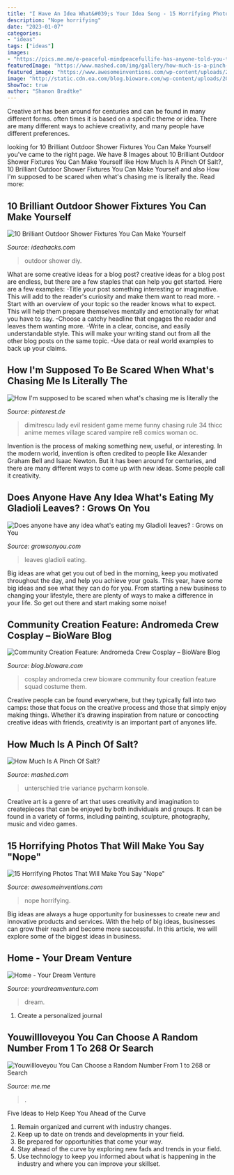 ```yaml
---
title: "I Have An Idea What&#039;s Your Idea Song - 15 Horrifying Photos That Will Make You Say &quot;nope&quot;"
description: "Nope horrifying"
date: "2023-01-07"
categories:
- "ideas"
tags: ["ideas"]
images:
- "https://pics.me.me/e-peaceful-mindpeacefullife-has-anyone-told-you-today-you-are-10332571.png"
featuredImage: "https://www.mashed.com/img/gallery/how-much-is-a-pinch-of-salt/whats-the-difference-between-a-dash-and-a-pinch-of-salt-1571337221.jpg"
featured_image: "https://www.awesomeinventions.com/wp-content/uploads/2015/09/nope-toothbrush.jpg"
image: "http://static.cdn.ea.com/blog.bioware.com/wp-content/uploads/2017/06/MG_9810-1.jpg"
ShowToc: true
author: "Shanon Bradtke"
---
```



Creative art has been around for centuries and can be found in many different forms. often times it is based on a specific theme or idea. There are many different ways to achieve creativity, and many people have different preferences.

	

		
looking for 10 Brilliant Outdoor Shower Fixtures You Can Make Yourself you've came to the right page. We have 8 Images about 10 Brilliant Outdoor Shower Fixtures You Can Make Yourself like How Much Is A Pinch Of Salt?, 10 Brilliant Outdoor Shower Fixtures You Can Make Yourself and also How I&#039;m supposed to be scared when what&#039;s chasing me is literally the. Read more:
		
    
## 10 Brilliant Outdoor Shower Fixtures You Can Make Yourself

<img loading=lazy src="https://www.ideahacks.com/wp-content/uploads/2016/10/DIY-Outdoor-Showers.jpg" onerror="this.onerror=null;this.src='https://tse4.mm.bing.net/th?id=OIP.EDlBPeU5pEL7AUWYKlE0LgHaFL&amp;pid=15.1';" alt="10 Brilliant Outdoor Shower Fixtures You Can Make Yourself">

_Source: ideahacks.com_

>outdoor shower diy. 

	

What are some creative ideas for a blog post?
creative ideas for a blog post are endless, but there are a few staples that can help you get started. Here are a few examples: 
-Title your post something interesting or imaginative. This will add to the reader's curiosity and make them want to read more. 
-Start with an overview of your topic so the reader knows what to expect. This will help them prepare themselves mentally and emotionally for what you have to say. 
-Choose a catchy headline that engages the reader and leaves them wanting more. 
-Write in a clear, concise, and easily understandable style. This will make your writing stand out from all the other blog posts on the same topic. 
-Use data or real world examples to back up your claims.

    
## How I&#039;m Supposed To Be Scared When What&#039;s Chasing Me Is Literally The

<img loading=lazy src="https://i.pinimg.com/736x/a0/ff/0d/a0ff0dbe772002408c0eaa0e38b15b14.jpg" onerror="this.onerror=null;this.src='https://tse2.mm.bing.net/th?id=OIP.m_IFtpD9IH7EH9MIJsBDhgHaJ3&amp;pid=15.1';" alt="How I&#039;m supposed to be scared when what&#039;s chasing me is literally the">

_Source: pinterest.de_

>dimitrescu lady evil resident game meme funny chasing rule 34 thicc anime memes village scared vampire re8 comics woman oc. 

	

Invention is the process of making something new, useful, or interesting. In the modern world, invention is often credited to people like Alexander Graham Bell and Isaac Newton. But it has been around for centuries, and there are many different ways to come up with new ideas. Some people call it creativity.

    
## Does Anyone Have Any Idea What&#039;s Eating My Gladioli Leaves? : Grows On You

<img loading=lazy src="http://media.growsonyou.com/photos/question/image2/254137/main/G1.jpg" onerror="this.onerror=null;this.src='https://tse2.mm.bing.net/th?id=OIP.Xvkur8j1x25xopwJps8gFAHaLI&amp;pid=15.1';" alt="Does anyone have any idea what&#039;s eating my Gladioli leaves? : Grows on You">

_Source: growsonyou.com_

>leaves gladioli eating. 

	

Big ideas are what get you out of bed in the morning, keep you motivated throughout the day, and help you achieve your goals. This year, have some big ideas and see what they can do for you. From starting a new business to changing your lifestyle, there are plenty of ways to make a difference in your life. So get out there and start making some noise!

    
## Community Creation Feature: Andromeda Crew Cosplay – BioWare Blog

<img loading=lazy src="http://static.cdn.ea.com/blog.bioware.com/wp-content/uploads/2017/06/MG_9810-1.jpg" onerror="this.onerror=null;this.src='https://tse1.mm.bing.net/th?id=OIP.aosoan2WqbOUMwRFJ83CtQHaEK&amp;pid=15.1';" alt="Community Creation Feature: Andromeda Crew Cosplay – BioWare Blog">

_Source: blog.bioware.com_

>cosplay andromeda crew bioware community four creation feature squad costume them. 

	

Creative people can be found everywhere, but they typically fall into two camps: those that focus on the creative process and those that simply enjoy making things. Whether it’s drawing inspiration from nature or concocting creative ideas with friends, creativity is an important part of anyones life.

    
## How Much Is A Pinch Of Salt?

<img loading=lazy src="https://www.mashed.com/img/gallery/how-much-is-a-pinch-of-salt/whats-the-difference-between-a-dash-and-a-pinch-of-salt-1571337221.jpg" onerror="this.onerror=null;this.src='https://tse1.mm.bing.net/th?id=OIP.uQhr0erKRtgNsQWZDFAeKgHaEK&amp;pid=15.1';" alt="How Much Is A Pinch Of Salt?">

_Source: mashed.com_

>unterschied trie variance pycharm konsole. 

	

Creative art is a genre of art that uses creativity and imagination to createpieces that can be enjoyed by both individuals and groups. It can be found in a variety of forms, including painting, sculpture, photography, music and video games.

    
## 15 Horrifying Photos That Will Make You Say &quot;Nope&quot;

<img loading=lazy src="https://www.awesomeinventions.com/wp-content/uploads/2015/09/nope-toothbrush.jpg" onerror="this.onerror=null;this.src='https://tse3.mm.bing.net/th?id=OIP.nNQWGVSqSZowtsl902XcZQHaJ4&amp;pid=15.1';" alt="15 Horrifying Photos That Will Make You Say &quot;Nope&quot;">

_Source: awesomeinventions.com_

>nope horrifying. 

	

Big ideas are always a huge opportunity for businesses to create new and innovative products and services. With the help of big ideas, businesses can grow their reach and become more successful. In this article, we will explore some of the biggest ideas in business.

    
## Home - Your Dream Venture

<img loading=lazy src="https://www.yourdreamventure.com/wp-content/uploads/2019/04/AdobeStock_191073262.jpeg" onerror="this.onerror=null;this.src='https://tse3.mm.bing.net/th?id=OIP.i_XVOeIcqMEX87T9LCLhgwHaEu&amp;pid=15.1';" alt="Home - Your Dream Venture">

_Source: yourdreamventure.com_

>dream. 

	

1. Create a personalized journal

    
## Youwillloveyou You Can Choose A Random Number From 1 To 268 Or Search

<img loading=lazy src="https://pics.me.me/e-peaceful-mindpeacefullife-has-anyone-told-you-today-you-are-10332571.png" onerror="this.onerror=null;this.src='https://tse3.mm.bing.net/th?id=OIP.Cw8S8MCfLHtr7zlKzJSo5AHaNm&amp;pid=15.1';" alt="Youwillloveyou You Can Choose a Random Number From 1 to 268 or Search">

_Source: me.me_

>. 

	

Five Ideas to Help Keep You Ahead of the Curve
1. Remain organized and current with industry changes.
2. Keep up to date on trends and developments in your field.
3. Be prepared for opportunities that come your way.
4. Stay ahead of the curve by exploring new fads and trends in your field.
5. Use technology to keep you informed about what is happening in the industry and where you can improve your skillset.

